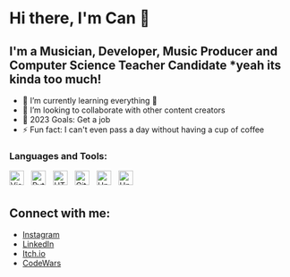 # Hi there, I'm Can  👋 


## I'm a Musician, Developer, Music Producer and Computer Science Teacher Candidate *yeah its kinda too much!

- 🌱 I’m currently learning everything 🤣
- 👯 I’m looking to collaborate with other content creators
- 🥅 2023 Goals: Get a job
- ⚡ Fun fact: I can't even pass a day without having a cup of coffee


### Languages and Tools:

<img align="left" alt="Visual Studio Code" width="26px" src="https://cdn.jsdelivr.net/gh/devicons/devicon/icons/vscode/vscode-original.svg" style="padding-right:10px;" />
<img align="left" alt="Python" width="26px" src="https://cdn.jsdelivr.net/gh/devicons/devicon/icons/python/python-original.svg" style="padding-right:10px;" />
<img align="left" alt="HTML5" width="26px" src="https://cdn.jsdelivr.net/gh/devicons/devicon/icons/html5/html5-original.svg" style="padding-right:10px;" />
<img align="left" alt="GitHub" width="26px" src="https://user-images.githubusercontent.com/3369400/139447912-e0f43f33-6d9f-45f8-be46-2df5bbc91289.png" style="padding-right:10px;" />
<img align="left" alt="Unity" width="26px" src="https://cdn.jsdelivr.net/gh/devicons/devicon/icons/unity/unity-original.svg" style="padding-right:10px;" />
<img align="left" alt="Unity" width="26px" src="https://cdn.jsdelivr.net/gh/devicons/devicon/icons/java/java-original.svg" style="padding-right:10px;" />


<br />
<br />

## Connect with me:

- [Instagram](https://www.instagram.com/can.akcali) 
- [LinkedIn](https://www.linkedin.com/in/h-can-akcali/)
- [Itch.io](https://cankcl.itch.io/)
- [CodeWars](https://www.codewars.com/users/cankcl2)

